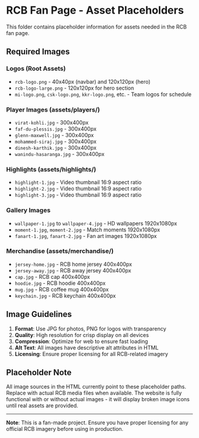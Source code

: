 # RCB Fan Page - Asset Placeholders

This folder contains placeholder information for assets needed in the RCB fan page.

## Required Images

### Logos (Root Assets)
- `rcb-logo.png` - 40x40px (navbar) and 120x120px (hero)
- `rcb-logo-large.png` - 120x120px for hero section
- `mi-logo.png`, `csk-logo.png`, `kkr-logo.png`, etc. - Team logos for schedule

### Player Images (assets/players/)
- `virat-kohli.jpg` - 300x400px
- `faf-du-plessis.jpg` - 300x400px  
- `glenn-maxwell.jpg` - 300x400px
- `mohammed-siraj.jpg` - 300x400px
- `dinesh-karthik.jpg` - 300x400px
- `wanindu-hasaranga.jpg` - 300x400px

### Highlights (assets/highlights/)
- `highlight-1.jpg` - Video thumbnail 16:9 aspect ratio
- `highlight-2.jpg` - Video thumbnail 16:9 aspect ratio
- `highlight-3.jpg` - Video thumbnail 16:9 aspect ratio

### Gallery Images
- `wallpaper-1.jpg` to `wallpaper-4.jpg` - HD wallpapers 1920x1080px
- `moment-1.jpg`, `moment-2.jpg` - Match moments 1920x1080px
- `fanart-1.jpg`, `fanart-2.jpg` - Fan art images 1920x1080px

### Merchandise (assets/merchandise/)
- `jersey-home.jpg` - RCB home jersey 400x400px
- `jersey-away.jpg` - RCB away jersey 400x400px
- `cap.jpg` - RCB cap 400x400px
- `hoodie.jpg` - RCB hoodie 400x400px
- `mug.jpg` - RCB coffee mug 400x400px
- `keychain.jpg` - RCB keychain 400x400px

## Image Guidelines

1. **Format**: Use JPG for photos, PNG for logos with transparency
2. **Quality**: High resolution for crisp display on all devices
3. **Compression**: Optimize for web to ensure fast loading
4. **Alt Text**: All images have descriptive alt attributes in HTML
5. **Licensing**: Ensure proper licensing for all RCB-related imagery

## Placeholder Note

All image sources in the HTML currently point to these placeholder paths. Replace with actual RCB media files when available. The website is fully functional with or without actual images - it will display broken image icons until real assets are provided.

---

**Note**: This is a fan-made project. Ensure you have proper licensing for any official RCB imagery before using in production.